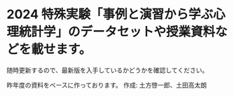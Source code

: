 # 2024 特殊実験「事例と演習から学ぶ心理統計学」のデータセットや授業資料などを載せます。
随時更新するので、最新版を入手しているかどうかを確認してください。

昨年度の資料をベースに作っております。
作成: 土方啓一郎、土田高太朗
